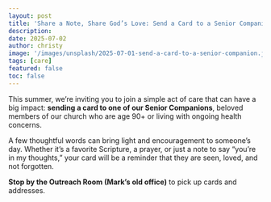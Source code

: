 ```yaml
---
layout: post
title: 'Share a Note, Share God’s Love: Send a Card to a Senior Companion This Summer'
description:
date: 2025-07-02
author: christy
image: '/images/unsplash/2025-07-01-send-a-card-to-a-senior-companion.jpg'
tags: [care]
featured: false
toc: false
---
```

This summer, we’re inviting you to join a simple act of care that can have a big impact: **sending a card to one of our Senior Companions**, beloved members of our church who are age 90+ or living with ongoing health concerns.

A few thoughtful words can bring light and encouragement to someone’s day. Whether it’s a favorite Scripture, a prayer, or just a note to say “you’re in my thoughts,” your card will be a reminder that they are seen, loved, and not forgotten.

**Stop by the Outreach Room (Mark’s old office)** to pick up cards and addresses.
